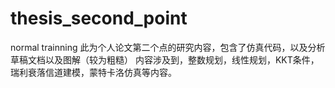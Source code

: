# thesis_second_point
normal trainning
此为个人论文第二个点的研究内容，包含了仿真代码，以及分析草稿文档以及图解（较为粗糙）
内容涉及到，整数规划，线性规划，KKT条件，瑞利衰落信道建模，蒙特卡洛仿真等内容。
